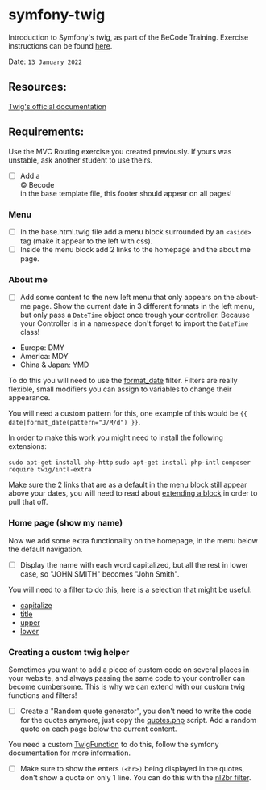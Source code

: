 # symfony-twig
Introduction to Symfony's twig, as part of the BeCode Training.
Exercise instructions can be found [here](https://github.com/becodeorg/ANT-Lamarr-5.34/tree/main/3.The-Mountain/Symfony/3.Twig).

Date: ```13 January 2022```

## Resources:
[Twig's official documentation](https://twig.symfony.com/)

## Requirements:

Use the MVC Routing exercise you created previously. If yours was unstable, ask another student to use theirs.

- [ ] Add a <footer>&copy; Becode</footer> in the base template file, this footer should appear on all pages!

### Menu
- [ ] In the base.html.twig file add a menu block surrounded by an ``<aside>`` tag (make it appear to the left with css).
- [ ] Inside the menu block add 2 links to the homepage and the about me page.

### About me
 - [ ] Add some content to the new left menu that only appears on the about-me page.
Show the current date in 3 different formats in the left menu, but only pass a `DateTime` object once trough your controller.
Because your Controller is in a namespace don't forget to import the `DateTime` class!

 - Europe: DMY
 - America: MDY
 - China & Japan: YMD

To do this you will need to use the [format_date](https://twig.symfony.com/doc/3.x/filters/format_date.html) filter.
Filters are really flexible, small modifiers you can assign to variables to change their appearance.

You will need a custom pattern for this, one example of this would be `{{ date|format_date(pattern="J/M/d") }}`.

In order to make this work you might need to install the following extensions:

`sudo apt-get install php-http`
`sudo apt-get install php-intl`
`composer require twig/intl-extra`

Make sure the 2 links that are as a default in the menu block still appear above your dates, you will need to read about
[extending a block](https://twig.symfony.com/doc/3.x/tags/extends.html#child-template) in order to pull that off.

### Home page (show my name)
Now we add some extra functionality on the homepage, in the menu below the default navigation.

- [ ] Display the name with each word capitalized, but all the rest in lower case, so "JOHN SMITH" becomes "John Smith".

You will need to a filter to do this, here is a selection that might be useful:

- [capitalize](https://twig.symfony.com/doc/3.x/filters/capitalize.html)
- [title](https://twig.symfony.com/doc/3.x/filters/title.html)
- [upper](https://twig.symfony.com/doc/3.x/filters/upper.html)
- [lower](https://twig.symfony.com/doc/3.x/filters/lower.html)

### Creating a custom twig helper
Sometimes you want to add a piece of custom code on several places in your website, and always passing the same code to your controller can become cumbersome.
This is why we can extend with our custom twig functions and filters!

 - [ ] Create a "Random quote generator", you don't need to write the code for the quotes anymore, just copy the [quotes.php](quotes.php) script. Add a random quote on each page below the current content.

You need a custom [TwigFunction](https://symfony.com/doc/current/templating/twig_extension.html) to do this, follow the symfony documentation for more information.

 - [ ] Make sure to show the enters ```(<br>)``` being displayed in the quotes, don't show a quote on only 1 line.
You can do this with the [nl2br filter](https://twig.symfony.com/doc/3.x/filters/nl2br.html).